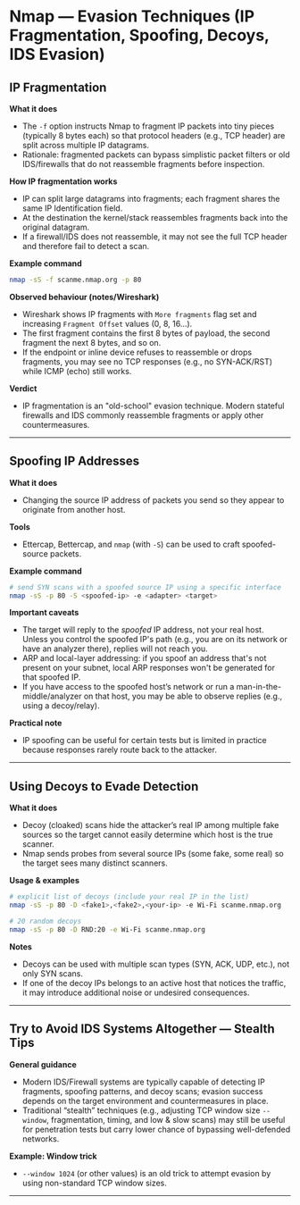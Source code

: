 # Nmap — Evasion Techniques (IP Fragmentation, Spoofing, Decoys, IDS Evasion)

## IP Fragmentation

**What it does**

* The `-f` option instructs Nmap to fragment IP packets into tiny pieces (typically 8 bytes each) so that protocol headers (e.g., TCP header) are split across multiple IP datagrams.
* Rationale: fragmented packets can bypass simplistic packet filters or old IDS/firewalls that do not reassemble fragments before inspection.

**How IP fragmentation works**

* IP can split large datagrams into fragments; each fragment shares the same IP Identification field.
* At the destination the kernel/stack reassembles fragments back into the original datagram.
* If a firewall/IDS does not reassemble, it may not see the full TCP header and therefore fail to detect a scan.

**Example command**

```bash
nmap -sS -f scanme.nmap.org -p 80
```

**Observed behaviour (notes/Wireshark)**

* Wireshark shows IP fragments with `More fragments` flag set and increasing `Fragment Offset` values (0, 8, 16...).
* The first fragment contains the first 8 bytes of payload, the second fragment the next 8 bytes, and so on.
* If the endpoint or inline device refuses to reassemble or drops fragments, you may see no TCP responses (e.g., no SYN-ACK/RST) while ICMP (echo) still works.

**Verdict**

* IP fragmentation is an "old-school" evasion technique. Modern stateful firewalls and IDS commonly reassemble fragments or apply other countermeasures.

---

## Spoofing IP Addresses

**What it does**

* Changing the source IP address of packets you send so they appear to originate from another host.

**Tools**

* Ettercap, Bettercap, and `nmap` (with `-S`) can be used to craft spoofed-source packets.

**Example command**

```bash
# send SYN scans with a spoofed source IP using a specific interface
nmap -sS -p 80 -S <spoofed-ip> -e <adapter> <target>
```

**Important caveats**

* The target will reply to the *spoofed* IP address, not your real host. Unless you control the spoofed IP's path (e.g., you are on its network or have an analyzer there), replies will not reach you.
* ARP and local-layer addressing: if you spoof an address that's not present on your subnet, local ARP responses won't be generated for that spoofed IP.
* If you have access to the spoofed host’s network or run a man-in-the-middle/analyzer on that host, you may be able to observe replies (e.g., using a decoy/relay).

**Practical note**

* IP spoofing can be useful for certain tests but is limited in practice because responses rarely route back to the attacker.

---

## Using Decoys to Evade Detection

**What it does**

* Decoy (cloaked) scans hide the attacker’s real IP among multiple fake sources so the target cannot easily determine which host is the true scanner.
* Nmap sends probes from several source IPs (some fake, some real) so the target sees many distinct scanners.

**Usage & examples**

```bash
# explicit list of decoys (include your real IP in the list)
nmap -sS -p 80 -D <fake1>,<fake2>,<your-ip> -e Wi-Fi scanme.nmap.org

# 20 random decoys
nmap -sS -p 80 -D RND:20 -e Wi-Fi scanme.nmap.org
```

**Notes**

* Decoys can be used with multiple scan types (SYN, ACK, UDP, etc.), not only SYN scans.
* If one of the decoy IPs belongs to an active host that notices the traffic, it may introduce additional noise or undesired consequences.

---

## Try to Avoid IDS Systems Altogether — Stealth Tips

**General guidance**

* Modern IDS/Firewall systems are typically capable of detecting IP fragments, spoofing patterns, and decoy scans; evasion success depends on the target environment and countermeasures in place.
* Traditional “stealth” techniques (e.g., adjusting TCP window size `--window`, fragmentation, timing, and low & slow scans) may still be useful for penetration tests but carry lower chance of bypassing well-defended networks.

**Example: Window trick**

* `--window 1024` (or other values) is an old trick to attempt evasion by using non-standard TCP window sizes.

---
